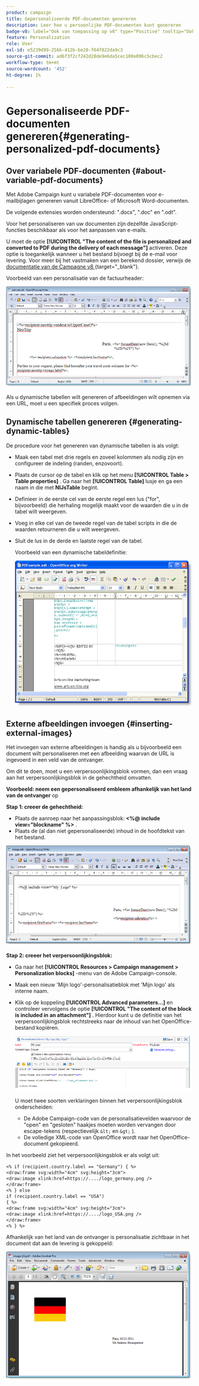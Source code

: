 ```yaml
---
product: campaign
title: Gepersonaliseerde PDF-documenten genereren
description: Leer hoe u persoonlijke PDF-documenten kunt genereren
badge-v8: label="Ook van toepassing op v8" type="Positive" tooltip="Ook van toepassing op campagne v8"
feature: Personalization
role: User
exl-id: e5239d99-256b-412b-be20-f64f822da9c3
source-git-commit: ad6f3f2cf242d28de9e6da5cec100e096c5cbec2
workflow-type: tm+mt
source-wordcount: '452'
ht-degree: 1%

---
```


# Gepersonaliseerde PDF-documenten genereren{#generating-personalized-pdf-documents}

## Over variabele PDF-documenten {#about-variable-pdf-documents}

Met Adobe Campaign kunt u variabele PDF-documenten voor e-mailbijlagen genereren vanuit LibreOffice- of Microsoft Word-documenten.

De volgende extensies worden ondersteund: &quot;.docx&quot;, &quot;.doc&quot; en &quot;.odt&quot;.

Voor het personaliseren van uw documenten zijn dezelfde JavaScript-functies beschikbaar als voor het aanpassen van e-mails.

U moet de optie **[!UICONTROL "The content of the file is personalized and converted to PDF during the delivery of each message"]** activeren. Deze optie is toegankelijk wanneer u het bestand bijvoegt bij de e-mail voor levering. Voor meer bij het vastmaken van een berekend dossier, verwijs de [ documentatie van de Campagne v8 ](https://experienceleague.adobe.com/docs/campaign/campaign-v8/send/emails/attaching-files.html){target="_blank"}.

Voorbeeld van een personalisatie van de factuurheader:

![](assets/s_ncs_pdf_simple.png)

Als u dynamische tabellen wilt genereren of afbeeldingen wilt opnemen via een URL, moet u een specifiek proces volgen.

## Dynamische tabellen genereren {#generating-dynamic-tables}

De procedure voor het genereren van dynamische tabellen is als volgt:

* Maak een tabel met drie regels en zoveel kolommen als nodig zijn en configureer de indeling (randen, enzovoort).
* Plaats de cursor op de tabel en klik op het menu **[!UICONTROL Table > Table properties]** . Ga naar het **[!UICONTROL Table]** lusje en ga een naam in die met **NlJsTable** begint.
* Definieer in de eerste cel van de eerste regel een lus (&quot;for&quot;, bijvoorbeeld) die herhaling mogelijk maakt voor de waarden die u in de tabel wilt weergeven.
* Voeg in elke cel van de tweede regel van de tabel scripts in die de waarden retourneren die u wilt weergeven.
* Sluit de lus in de derde en laatste regel van de tabel.

  Voorbeeld van een dynamische tabeldefinitie:

  ![](assets/s_ncs_pdf_table.png)

## Externe afbeeldingen invoegen {#inserting-external-images}

Het invoegen van externe afbeeldingen is handig als u bijvoorbeeld een document wilt personaliseren met een afbeelding waarvan de URL is ingevoerd in een veld van de ontvanger.

Om dit te doen, moet u een verpersoonlijkingsblok vormen, dan een vraag aan het verpersoonlijkingsblok in de gehechtheid omvatten.

**Voorbeeld: neem een gepersonaliseerd embleem afhankelijk van het land van de ontvanger** op

**Stap 1: creeer de gehechtheid:**

* Plaats de aanroep naar het aanpassingsblok: **&lt;%@ include view=&quot;blockname&quot; %>** .
* Plaats de (al dan niet gepersonaliseerde) inhoud in de hoofdtekst van het bestand.

![](assets/s_ncs_open_office_blocdeperso.png)

**Stap 2: creeer het verpersoonlijkingsblok:**

* Ga naar het **[!UICONTROL Resources > Campaign management > Personalization blocks]** -menu van de Adobe Campaign-console.
* Maak een nieuw &#39;Mijn logo&#39;-personalisatieblok met &#39;Mijn logo&#39; als interne naam.
* Klik op de koppeling **[!UICONTROL Advanced parameters...]** en controleer vervolgens de optie **[!UICONTROL "The content of the block is included in an attachment"]** . Hierdoor kunt u de definitie van het verpersoonlijkingsblok rechtstreeks naar de inhoud van het OpenOffice-bestand kopiëren.

  ![](assets/s_ncs_pdf_bloc_option.png)

  U moet twee soorten verklaringen binnen het verpersoonlijkingsblok onderscheiden:

   * De Adobe Campaign-code van de personalisatievelden waarvoor de &quot;open&quot; en &quot;gesloten&quot; haakjes moeten worden vervangen door escape-tekens (respectievelijk `&lt;` en `&gt;` ).
   * De volledige XML-code van OpenOffice wordt naar het OpenOffice-document gekopieerd.

In het voorbeeld ziet het verpersoonlijkingsblok er als volgt uit:

```
<% if (recipient.country.label == "Germany") { %>
<draw:frame svg:width="4cm" svg:height="3cm">
<draw:image xlink:href=https://..../logo_germany.png />
</draw:frame>
<% } else
if (recipient.country.label == "USA")
{ %>
<draw:frame svg:width="4cm" svg:height="3cm">
<draw:image xlink:href=https://..../logo_USA.png />
</draw:frame>
<% } %>
```

Afhankelijk van het land van de ontvanger is personalisatie zichtbaar in het document dat aan de levering is gekoppeld:

![](assets/s_ncs_pdf_result.png)
